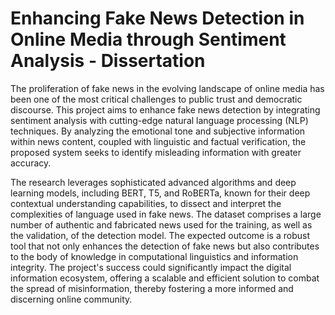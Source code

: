 <!DOCTYPE html>
<html lang="en">
<head>
    <meta charset="UTF-8">
    <meta name="viewport" content="width=device-width, initial-scale=1.0">
</head>
<body>
    <h1>Enhancing Fake News Detection in Online Media through Sentiment Analysis - Dissertation</h1>
    <p>The proliferation of fake news in the evolving landscape of online media has been one of the most critical challenges to public trust and democratic discourse. This project aims to enhance fake news detection by integrating sentiment analysis with cutting-edge natural language processing (NLP) techniques. By analyzing the emotional tone and subjective information within news content, coupled with linguistic and factual verification, the proposed system seeks to identify misleading information with greater accuracy.</p>
    <p>The research leverages sophisticated advanced algorithms and deep learning models, including BERT, T5, and RoBERTa, known for their deep contextual understanding capabilities, to dissect and interpret the complexities of language used in fake news. The dataset comprises a large number of authentic and fabricated news used for the training, as well as the validation, of the detection model. The expected outcome is a robust tool that not only enhances the detection of fake news but also contributes to the body of knowledge in computational linguistics and information integrity. The project's success could significantly impact the digital information ecosystem, offering a scalable and efficient solution to combat the spread of misinformation, thereby fostering a more informed and discerning online community.</p>
</body>
</html>
